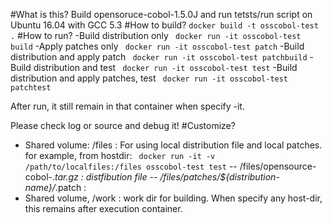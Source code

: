 #What is this?
Build opensoruce-cobol-1.5.0J and run tetsts/run script on Ubuntu 16.04 with GCC 5.3
#How to build?
 ``docker build -t osscobol-test .``
#How to run?
-Build distribution only
`` docker run -it osscobol-test build``
-Apply patches only
`` docker run -it osscobol-test patch``
-Build distribution and apply patch
`` docker run -it osscobol-test patchbuild``
-Build distribution and test
`` docker run -it osscobol-test test``
-Build distribution and apply patches, test
`` docker run -it osscobol-test patchtest``

After run, it still remain in that container when specify -it.

Please check log or source and debug it!
#Customize?
- Shared volume: /files : For using local distribution file and local patches. 
for example, from hostdir:
`` docker run -it -v /path/to/localfiles:/files osscobol-test test``
-- /files/opensource-cobol-*.tar.gz : distfibution file
-- /files/patches/${distribution-name}/*.patch : 
- Shared volume, /work : work dir for building. When specify any host-dir, this remains after execution container.
